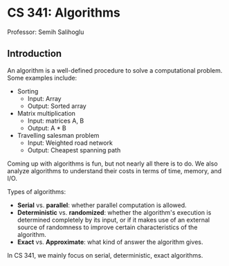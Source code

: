 # CS 341: Algorithms

Professor: Semih Salihoglu

## Introduction

An algorithm is a well-defined procedure to solve a computational problem. Some examples include:

- Sorting
  - Input: Array
  - Output: Sorted array
- Matrix multiplication
  - Input: matrices A, B
  - Output: A * B
- Travelling salesman problem
  - Input: Weighted road network
  - Output: Cheapest spanning path

Coming up with algorithms is fun, but not nearly all there is to do. We also analyze algorithms to understand their costs in terms of time, memory, and I/O.

Types of algorithms:

- **Serial** vs. **parallel**: whether parallel computation is allowed.
- **Deterministic** vs. **randomized**: whether the algorithm's execution is determined completely by its input, or if it makes use of an external source of randomness to improve certain characteristics of the algorithm.
- **Exact** vs. **Approximate**: what kind of answer the algorithm gives.

In CS 341, we mainly focus on serial, deterministic, exact algorithms.
